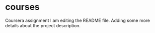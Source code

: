 # courses
Coursera assignment
I am editing the README file. Adding some more details about the project description.
